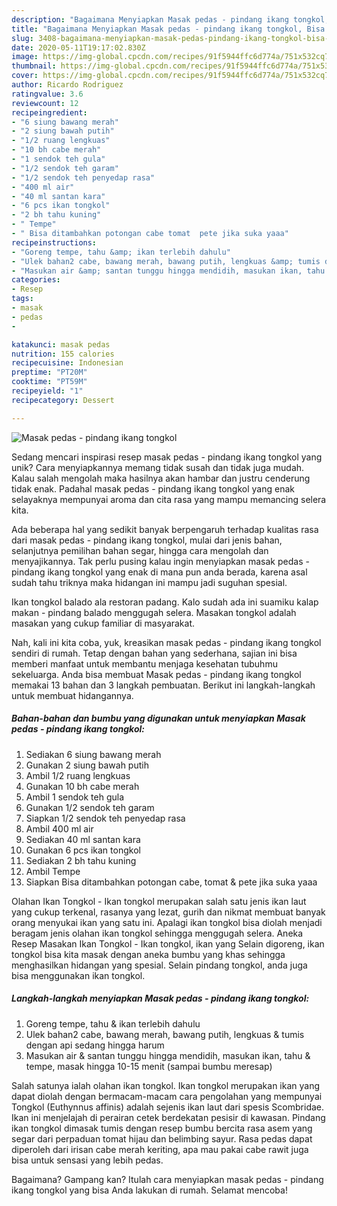 ```yaml
---
description: "Bagaimana Menyiapkan Masak pedas - pindang ikang tongkol, Bisa Manjain Lidah"
title: "Bagaimana Menyiapkan Masak pedas - pindang ikang tongkol, Bisa Manjain Lidah"
slug: 3408-bagaimana-menyiapkan-masak-pedas-pindang-ikang-tongkol-bisa-manjain-lidah
date: 2020-05-11T19:17:02.830Z
image: https://img-global.cpcdn.com/recipes/91f5944ffc6d774a/751x532cq70/masak-pedas-pindang-ikang-tongkol-foto-resep-utama.jpg
thumbnail: https://img-global.cpcdn.com/recipes/91f5944ffc6d774a/751x532cq70/masak-pedas-pindang-ikang-tongkol-foto-resep-utama.jpg
cover: https://img-global.cpcdn.com/recipes/91f5944ffc6d774a/751x532cq70/masak-pedas-pindang-ikang-tongkol-foto-resep-utama.jpg
author: Ricardo Rodriguez
ratingvalue: 3.6
reviewcount: 12
recipeingredient:
- "6 siung bawang merah"
- "2 siung bawah putih"
- "1/2 ruang lengkuas"
- "10 bh cabe merah"
- "1 sendok teh gula"
- "1/2 sendok teh garam"
- "1/2 sendok teh penyedap rasa"
- "400 ml air"
- "40 ml santan kara"
- "6 pcs ikan tongkol"
- "2 bh tahu kuning"
- " Tempe"
- " Bisa ditambahkan potongan cabe tomat  pete jika suka yaaa"
recipeinstructions:
- "Goreng tempe, tahu &amp; ikan terlebih dahulu"
- "Ulek bahan2 cabe, bawang merah, bawang putih, lengkuas &amp; tumis dengan api sedang hingga harum"
- "Masukan air &amp; santan tunggu hingga mendidih, masukan ikan, tahu &amp; tempe, masak hingga 10-15 menit (sampai bumbu meresap)"
categories:
- Resep
tags:
- masak
- pedas
- 

katakunci: masak pedas  
nutrition: 155 calories
recipecuisine: Indonesian
preptime: "PT20M"
cooktime: "PT59M"
recipeyield: "1"
recipecategory: Dessert

---
```



![Masak pedas - pindang ikang tongkol](https://img-global.cpcdn.com/recipes/91f5944ffc6d774a/751x532cq70/masak-pedas-pindang-ikang-tongkol-foto-resep-utama.jpg)

Sedang mencari inspirasi resep masak pedas - pindang ikang tongkol yang unik? Cara menyiapkannya memang tidak susah dan tidak juga mudah. Kalau salah mengolah maka hasilnya akan hambar dan justru cenderung tidak enak. Padahal masak pedas - pindang ikang tongkol yang enak selayaknya mempunyai aroma dan cita rasa yang mampu memancing selera kita.

Ada beberapa hal yang sedikit banyak berpengaruh terhadap kualitas rasa dari masak pedas - pindang ikang tongkol, mulai dari jenis bahan, selanjutnya pemilihan bahan segar, hingga cara mengolah dan menyajikannya. Tak perlu pusing kalau ingin menyiapkan masak pedas - pindang ikang tongkol yang enak di mana pun anda berada, karena asal sudah tahu triknya maka hidangan ini mampu jadi suguhan spesial.

Ikan tongkol balado ala restoran padang. Kalo sudah ada ini suamiku kalap makan - pindang balado menggugah selera. Masakan tongkol adalah masakan yang cukup familiar di masyarakat.


Nah, kali ini kita coba, yuk, kreasikan masak pedas - pindang ikang tongkol sendiri di rumah. Tetap dengan bahan yang sederhana, sajian ini bisa memberi manfaat untuk membantu menjaga kesehatan tubuhmu sekeluarga. Anda bisa membuat Masak pedas - pindang ikang tongkol memakai 13 bahan dan 3 langkah pembuatan. Berikut ini langkah-langkah untuk membuat hidangannya.

<!--inarticleads1-->

##### Bahan-bahan dan bumbu yang digunakan untuk menyiapkan Masak pedas - pindang ikang tongkol:

1. Sediakan 6 siung bawang merah
1. Gunakan 2 siung bawah putih
1. Ambil 1/2 ruang lengkuas
1. Gunakan 10 bh cabe merah
1. Ambil 1 sendok teh gula
1. Gunakan 1/2 sendok teh garam
1. Siapkan 1/2 sendok teh penyedap rasa
1. Ambil 400 ml air
1. Sediakan 40 ml santan kara
1. Gunakan 6 pcs ikan tongkol
1. Sediakan 2 bh tahu kuning
1. Ambil  Tempe
1. Siapkan  Bisa ditambahkan potongan cabe, tomat &amp; pete jika suka yaaa


Olahan Ikan Tongkol - Ikan tongkol merupakan salah satu jenis ikan laut yang cukup terkenal, rasanya yang lezat, gurih dan nikmat membuat banyak orang menyukai ikan yang satu ini. Apalagi ikan tongkol bisa diolah menjadi beragam jenis olahan ikan tongkol sehingga menggugah selera. Aneka Resep Masakan Ikan Tongkol - Ikan tongkol, ikan yang Selain digoreng, ikan tongkol bisa kita masak dengan aneka bumbu yang khas sehingga menghasilkan hidangan yang spesial. Selain pindang tongkol, anda juga bisa menggunakan ikan tongkol. 

<!--inarticleads2-->

##### Langkah-langkah menyiapkan Masak pedas - pindang ikang tongkol:

1. Goreng tempe, tahu &amp; ikan terlebih dahulu
1. Ulek bahan2 cabe, bawang merah, bawang putih, lengkuas &amp; tumis dengan api sedang hingga harum
1. Masukan air &amp; santan tunggu hingga mendidih, masukan ikan, tahu &amp; tempe, masak hingga 10-15 menit (sampai bumbu meresap)


Salah satunya ialah olahan ikan tongkol. Ikan tongkol merupakan ikan yang dapat diolah dengan bermacam-macam cara pengolahan yang mempunyai Tongkol (Euthynnus affinis) adalah sejenis ikan laut dari spesis Scombridae. Ikan ini menjelajah di perairan cetek berdekatan pesisir di kawasan. Pindang ikan tongkol dimasak tumis dengan resep bumbu bercita rasa asem yang segar dari perpaduan tomat hijau dan belimbing sayur. Rasa pedas dapat diperoleh dari irisan cabe merah keriting, apa mau pakai cabe rawit juga bisa untuk sensasi yang lebih pedas. 

Bagaimana? Gampang kan? Itulah cara menyiapkan masak pedas - pindang ikang tongkol yang bisa Anda lakukan di rumah. Selamat mencoba!
